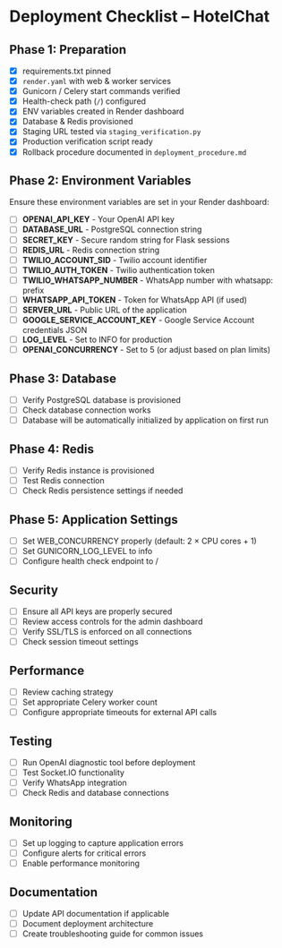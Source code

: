 # Deployment Checklist – HotelChat

## Phase 1: Preparation
- [x] requirements.txt pinned
- [x] `render.yaml` with web & worker services
- [x] Gunicorn / Celery start commands verified
- [x] Health-check path (`/`) configured
- [x] ENV variables created in Render dashboard
- [x] Database & Redis provisioned
- [x] Staging URL tested via `staging_verification.py`
- [x] Production verification script ready
- [x] Rollback procedure documented in `deployment_procedure.md`

## Phase 2: Environment Variables
Ensure these environment variables are set in your Render dashboard:

- [ ] **OPENAI_API_KEY** - Your OpenAI API key
- [ ] **DATABASE_URL** - PostgreSQL connection string
- [ ] **SECRET_KEY** - Secure random string for Flask sessions
- [ ] **REDIS_URL** - Redis connection string
- [ ] **TWILIO_ACCOUNT_SID** - Twilio account identifier
- [ ] **TWILIO_AUTH_TOKEN** - Twilio authentication token
- [ ] **TWILIO_WHATSAPP_NUMBER** - WhatsApp number with whatsapp: prefix
- [ ] **WHATSAPP_API_TOKEN** - Token for WhatsApp API (if used)
- [ ] **SERVER_URL** - Public URL of the application
- [ ] **GOOGLE_SERVICE_ACCOUNT_KEY** - Google Service Account credentials JSON
- [ ] **LOG_LEVEL** - Set to INFO for production
- [ ] **OPENAI_CONCURRENCY** - Set to 5 (or adjust based on plan limits)

## Phase 3: Database
- [ ] Verify PostgreSQL database is provisioned
- [ ] Check database connection works
- [ ] Database will be automatically initialized by application on first run

## Phase 4: Redis
- [ ] Verify Redis instance is provisioned
- [ ] Test Redis connection
- [ ] Check Redis persistence settings if needed

## Phase 5: Application Settings
- [ ] Set WEB_CONCURRENCY properly (default: 2 × CPU cores + 1)
- [ ] Set GUNICORN_LOG_LEVEL to info
- [ ] Configure health check endpoint to /

## Security
- [ ] Ensure all API keys are properly secured
- [ ] Review access controls for the admin dashboard
- [ ] Verify SSL/TLS is enforced on all connections
- [ ] Check session timeout settings

## Performance
- [ ] Review caching strategy
- [ ] Set appropriate Celery worker count
- [ ] Configure appropriate timeouts for external API calls

## Testing
- [ ] Run OpenAI diagnostic tool before deployment
- [ ] Test Socket.IO functionality
- [ ] Verify WhatsApp integration
- [ ] Check Redis and database connections

## Monitoring
- [ ] Set up logging to capture application errors
- [ ] Configure alerts for critical errors
- [ ] Enable performance monitoring

## Documentation
- [ ] Update API documentation if applicable
- [ ] Document deployment architecture
- [ ] Create troubleshooting guide for common issues
